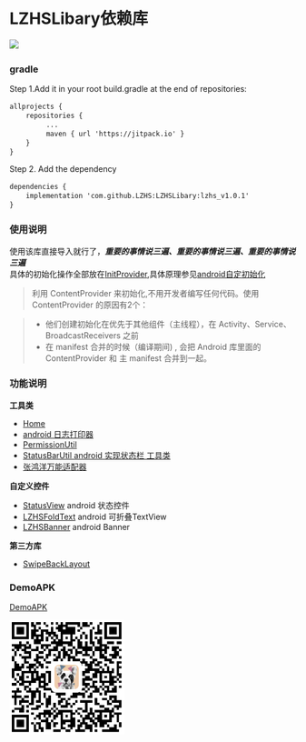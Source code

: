 #  LZHSLibary依赖库
[![](https://img.shields.io/badge/LZHSLibary-lzhs_v1.0.1-brightgreen.svg)](https://jitpack.io/#LZHS/LZHSLibary)

### gradle
Step 1.Add it in your root build.gradle at the end of repositories:

```
allprojects {
    repositories {
 		 ...
 		 maven { url 'https://jitpack.io' }
 	}
}
```

Step 2. Add the dependency

```
dependencies {
    implementation 'com.github.LZHS:LZHSLibary:lzhs_v1.0.1'
}
```  


### 使用说明
使用该库直接导入就行了，***重要的事情说三遍、重要的事情说三遍、重要的事情说三遍***  
具体的初始化操作全部放在[InitProvider][InitProvider],具体原理参见[android自定初始化][android自定初始化]    

> 利用 ContentProvider 来初始化,不用开发者编写任何代码。使用 ContentProvider 的原因有2个：  

> * 他们创建初始化在优先于其他组件（主线程），在 Activity、Service、BroadcastReceivers 之前
> * 在 manifest 合并的时候（编译期间) , 会把 Android 库里面的 ContentProvider 和 主 manifest 合并到一起。

### 功能说明  
**工具类**
> 
* [Home][Home]   
* [android 日志打印器][LogUtils]   
* [PermissionUtil][PermissionUtil]
* [StatusBarUtil android 实现状态栏 工具类][StatusBarUtil]
* [张鸿洋万能适配器][CommonAdapter]

**自定义控件**
>  
* [StatusView][StatusView] android 状态控件
* [LZHSFoldText][LZHSFoldText] android 可折叠TextView
* [LZHSBanner][LZHSBanner] android Banner


**第三方库**
> 
* [SwipeBackLayout][SwipeBackLayout]   


### DemoAPK

[DemoAPK][DemoAPK]

 <img src="https://github.com/LZHS/LZHSLibary/blob/develop/images/apk_qr_cord.png?raw=true" width = 40% height = 40% />


[android自定初始化]:https://juejin.im/entry/58c654ffda2f605dc5ab411d
 
[InitProvider]:https://github.com/LZHS/LZHSLibary/blob/develop/Library/src/main/java/com/lzhs/library/InitProvider.java

[BaseAdapter]:https://github.com/hongyangAndroid/baseAdapter

[SwipeBackLayout]:https://github.com/ThirteenKilometers/SwipeBackLayout

[DemoAPK]:https://github.com/LZHS/LZHSLibary/raw/develop/apk/app-debug.apk

[Home]:https://github.com/LZHS/LZHSLibary/wiki

[LogUtils]:https://github.com/LZHS/LZHSLibary/wiki/LogUtils

[PermissionUtil]:https://github.com/LZHS/LZHSLibary/wiki/PermissionUtil

[StatusBarUtil]:https://github.com/LZHS/LZHSLibary/wiki/StatusBarUtil

[CommonAdapter]:https://blog.csdn.net/lmj623565791/article/details/38902805

[LZHSFoldText]:https://github.com/LZHS/LZHSFoldText

[LZHSBanner]:https://github.com/LZHS/LZHSBanner

[StatusView]:https://github.com/LZHS/StatusView

